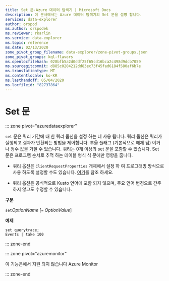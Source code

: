 ```yaml
---
title: Set 문-Azure 데이터 탐색기 | Microsoft Docs
description: 이 문서에서는 Azure 데이터 탐색기의 Set 문을 설명 합니다.
services: data-explorer
author: orspod
ms.author: orspodek
ms.reviewer: rkarlin
ms.service: data-explorer
ms.topic: reference
ms.date: 02/13/2020
zone_pivot_group_filename: data-explorer/zone-pivot-groups.json
zone_pivot_groups: kql-flavors
ms.openlocfilehash: 028bfb5a2d0ddf25f65cd16bca2c498d9dcb7059
ms.sourcegitcommit: d885c0204212dd83ec73f45fad6184f580af6b7e
ms.translationtype: MT
ms.contentlocale: ko-KR
ms.lasthandoff: 05/04/2020
ms.locfileid: "82737864"
---
```

# <a name="set-statement"></a>Set 문

::: zone pivot="azuredataexplorer"

`set` 문은 쿼리 기간에 대 한 쿼리 옵션을 설정 하는 데 사용 됩니다.
쿼리 옵션은 쿼리가 실행되고 결과가 반환되는 방법을 제어합니다. 부울 플래그 (기본적으로 해제 됨) 이거나 정수 값을 가질 수 있습니다. 쿼리는 0개 이상의 set 문을 포함할 수 있습니다. Set 문은 프로그램 순서로 추적 하는 테이블 형식 식 문에만 영향을 줍니다.

* 쿼리 옵션은 `ClientRequestProperties` 개체에서 설정 하 여 프로그래밍 방식으로 사용 하도록 설정할 수도 있습니다. [여기](../api/netfx/request-properties.md)를 참조 하세요.
  
* 쿼리 옵션은 공식적으로 Kusto 언어에 포함 되지 않으며, 주요 언어 변경으로 간주 하지 않고도 수정할 수 있습니다.

**구문**

`set`*OptionName* [`=` *OptionValue*]

**예제**

```kusto
set querytrace;
Events | take 100
```

::: zone-end

::: zone pivot="azuremonitor"

이 기능은에서 지원 되지 않습니다 Azure Monitor

::: zone-end
